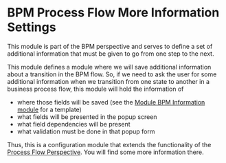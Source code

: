 # BPM Process Flow More Information Settings

This module is part of the BPM perspective and serves to define a set of additional information that must be given to go from one step to the next.

This module defines a module where we will save additional information about a transition in the BPM flow. So, if we need to ask the user for some additional information when we transition from one state to another in a business process flow, this module will hold the information of

- where those fields will be saved (see the [Module BPM Information module](https://github.com/coreBOS/ModuleBPMInfo) for a template)
- what fields will be presented in the popup screen
- what field dependencies will be present
- what validation must be done in that popup form

Thus, this is a configuration module that extends the functionality of the [Process Flow Perspective](https://github.com/coreBOS/ProcessFlowPerspective). You will find some more information there.
